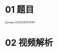 # 01 题目

<img src="https://cvp.oss-cn-shanghai.aliyuncs.com/picgo/202402261151325.png" alt="image-20240226115115167" style="zoom:50%;" />



# 02 视频解析

